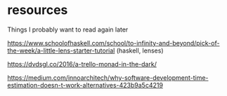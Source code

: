 # resources
Things I probably want to read again later

https://www.schoolofhaskell.com/school/to-infinity-and-beyond/pick-of-the-week/a-little-lens-starter-tutorial
(haskell, lenses)

https://dvdsgl.co/2016/a-trello-monad-in-the-dark/  

https://medium.com/innoarchitech/why-software-development-time-estimation-doesn-t-work-alternatives-423b9a5c4219
